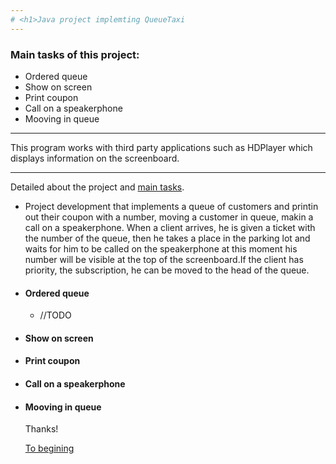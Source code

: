 ```yaml
---
# <h1>Java project implemting QueueTaxi
---
```

### <h7>Main tasks of this project: 
  
  + Ordered queue
  + Show on screen
  + Print coupon
  + Сall on a speakerphone
  + Mooving in queue
  
---

<h7> This program works with third party applications such as HDPlayer which displays information on the screenboard.
  
---
<h7> Detailed about the project and [main tasks](https://github.com/LehaZhigimont/Taxi/blob/main/README.md#Main-tasks-of-this-project).

+ Project development that implements a queue of customers and printin out their coupon with a number, moving a customer in queue, makin a call on a speakerphone. When a client arrives, he is given a ticket with the number of the queue, then he takes a place in the parking lot and waits for him to be called on the speakerphone at this moment his number will be visible at the top of the screenboard.If the client has priority, the subscription, he can be moved to the head of the queue.

+ #### Ordered queue
    + //TODO
+ #### Show on screen
+ #### Print coupon
+ #### Сall on a speakerphone
+ #### Mooving in queue
 
  
 
  Thanks!
  
  [To begining](https://github.com/LehaZhigimont/Taxi/blob/main/README.md#java-project-implemting-queuetaxi)
  
